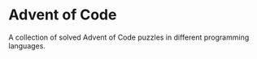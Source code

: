 # Advent of Code

A collection of solved Advent of Code puzzles in different programming languages.
